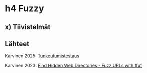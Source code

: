 # h4 Fuzzy

## x) Tiivistelmät

## Lähteet

Karvinen 2025: [Tunkeutumistestaus](https://terokarvinen.com/tunkeutumistestaus/#h4-fuzzy)

Karvinen 2023: [Find Hidden Web Directories - Fuzz URLs with ffuf](https://terokarvinen.com/2023/fuzz-urls-find-hidden-directories/)

